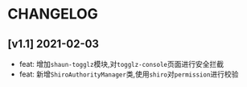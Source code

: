 # CHANGELOG

## [v1.1] 2021-02-03

- feat: 增加`shaun-togglz`模块,对`togglz-console`页面进行安全拦截
- feat: 新增`ShiroAuthorityManager`类,使用`shiro`对`permission`进行校验